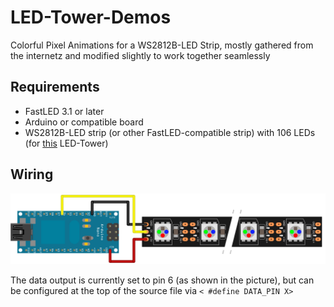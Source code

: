 # LED-Tower-Demos

Colorful Pixel Animations for a WS2812B-LED Strip, mostly gathered from the internetz and modified slightly to work together seamlessly

## Requirements

* FastLED 3.1 or later
* Arduino or compatible board
* WS2812B-LED strip (or other FastLED-compatible strip) with 106 LEDs (for [this](https://wiki.chaospott.de/LED_Tower) LED-Tower)

## Wiring

![LED Tower wiring](Images/LED-Tower-Wiring_Steckplatine.png)

The data output is currently set to pin 6 (as shown in the picture),
but can be configured at the top of the source file via
`< #define DATA_PIN X>`
